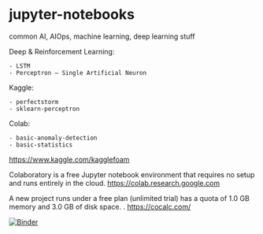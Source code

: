 # jupyter-notebooks


common AI, AIOps, machine learning, deep learning stuff

Deep & Reinforcement Learning:

    - LSTM
    - Perceptron – Single Artificial Neuron


Kaggle:

    - perfectstorm
    - sklearn-perceptron
    
Colab:

    - basic-anomaly-detection
    - basic-statistics
    
https://www.kaggle.com/kagglefoam

Colaboratory is a free Jupyter notebook environment that requires no setup and runs entirely in the cloud.
https://colab.research.google.com

A new project runs under a free plan (unlimited trial) has a quota of 1.0 GB memory and 3.0 GB of disk space. .
https://cocalc.com/

[![Binder](https://mybinder.org/badge_logo.svg)](https://mybinder.org/v2/gh/githubfoam/jupyter-notebooks/master)


